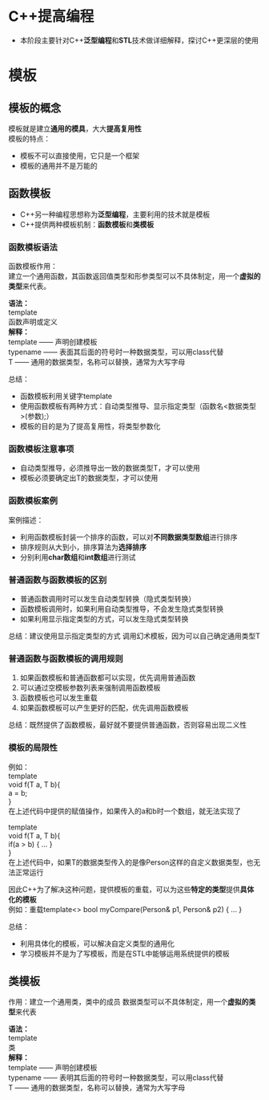 # C++提高编程
 * 本阶段主要针对C++**泛型编程**和**STL**技术做详细解释，探讨C++更深层的使用  
  
# 模板
## 模板的概念
模板就是建立**通用的模具**，大大**提高复用性**  
模板的特点：  
 * 模板不可以直接使用，它只是一个框架  
 * 模板的通用并不是万能的  
  
## 函数模板
 * C++另一种编程思想称为**泛型编程**，主要利用的技术就是模板  
 * C++提供两种模板机制：**函数模板**和**类模板**  
### 函数模板语法
函数模板作用：  
建立一个通用函数，其函数返回值类型和形参类型可以不具体制定，用一个**虚拟的类型**来代表。  
  
**语法：**  
template<typename T>  
函数声明或定义  
**解释：**  
template —— 声明创建模板  
typename —— 表面其后面的符号时一种数据类型，可以用class代替  
T —— 通用的数据类型，名称可以替换，通常为大写字母  
  
总结：  
 * 函数模板利用关键字template  
 * 使用函数模板有两种方式：自动类型推导、显示指定类型（函数名<数据类型>(参数);）  
 * 模板的目的是为了提高复用性，将类型参数化  
  
### 函数模板注意事项
 * 自动类型推导，必须推导出一致的数据类型T，才可以使用  
 * 模板必须要确定出T的数据类型，才可以使用  
  
### 函数模板案例
案例描述：  
 * 利用函数模板封装一个排序的函数，可以对**不同数据类型数组**进行排序  
 * 排序规则从大到小，排序算法为**选择排序**  
 * 分别利用**char数组**和**int数组**进行测试  
  
### 普通函数与函数模板的区别
 * 普通函数调用时可以发生自动类型转换（隐式类型转换）  
 * 函数模板调用时，如果利用自动类型推导，不会发生隐式类型转换  
 * 如果利用显示指定类型的方式，可以发生隐式类型转换  
  
总结：建议使用显示指定类型的方式 调用幻术模板，因为可以自己确定通用类型T  
  
### 普通函数与函数模板的调用规则
 1. 如果函数模板和普通函数都可以实现，优先调用普通函数  
 2. 可以通过空模板参数列表来强制调用函数模板  
 3. 函数模板也可以发生重载  
 4. 如果函数模板可以产生更好的匹配，优先调用函数模板  
  
总结：既然提供了函数模板，最好就不要提供普通函数，否则容易出现二义性  
  
### 模板的局限性
例如：  
 template<class T>  
 void f(T a, T b){  
    a = b;  
 }  
 在上述代码中提供的赋值操作，如果传入的a和b时一个数组，就无法实现了  
  
 template<class T>  
 void f(T a, T b){  
    if(a > b) { ... }  
 }  
 在上述代码中，如果T的数据类型传入的是像Person这样的自定义数据类型，也无法正常运行  
  
因此C++为了解决这种问题，提供模板的重载，可以为这些**特定的类型**提供**具体化的模板**  
例如：重载template<> bool myCompare(Person& p1, Person& p2) { ... }  
  
总结：  
 * 利用具体化的模板，可以解决自定义类型的通用化  
 * 学习模板并不是为了写模板，而是在STL中能够运用系统提供的模板  
  
## 类模板
作用：建立一个通用类，类中的成员 数据类型可以不具体制定，用一个**虚拟的类型**来代表  
  
**语法：**  
 template<typename T>  
 类  
**解释：**  
template —— 声明创建模板  
typename —— 表明其后面的符号时一种数据类型，可以用class代替  
T —— 通用的数据类型，名称可以替换，通常为大写字母  
  
